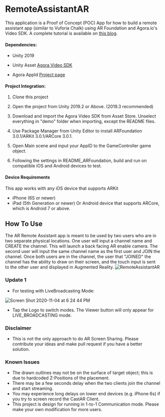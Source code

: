   

# RemoteAssistantAR

  This application is a Proof of Concept (POC) App for how to build a remote assistant app (similar to Vuforia Chalk) using AR Foundation and Agora.io's Video SDK. A complete tutorial is available on [this blog](https://medium.com/@rcsw.devel/video-chat-with-unity3d-and-ar-foundation-chapter-3-remote-assistant-app-c7e14a7b0527).

  

#### Dependencies:

- Unity 2019

- Unity Asset [Agora Video SDK](https://assetstore.unity.com/packages/tools/video/agora-video-sdk-for-unity-134502)

- Agora AppId [Project page](https://console.agora.io/projects)

  

#### Project Integration:

1. Clone this project

2. Open the project from Unity 2019.2 or Above.  (2019.3 recommended)

3. Download and import the Agora Video SDK from Asset Store.  Unselect everything in "demo" folder when importing, except the README files.

4. Use Package Manager from Unity Editor to install ARFoundation 3.0.1/ARKit 3.0.1/ARCore 3.0.1.

5. Open Main scene and input your AppID to the GameController game object.

6. Following the settings in README_ARFoundation, build and run on compatible iOS and Android devices to test.

#### Device Requirements
This app works with any iOS device that supports ARKit 
- iPhone (6S or newer)
- iPad (5th Generation or newer)
Or Android device that supports ARCore, which is Android 7 or above.


## How To Use
The AR Remote Assistant app is meant to be used by two users who are in two separate physical locations. One user will input a channel name and CREATE the channel. This will launch a back facing AR enable camera. 
The second user will input the same channel name as the first user and JOIN the channel. Once both users are in the channel, the user that "JOINED" the channel has the ability to draw on their screen, and the touch input is sent to the other user and displayed in Augmented Reality.
![RemoteAssistantAR](https://user-images.githubusercontent.com/1261195/77468506-e3bf2e00-6dca-11ea-88fe-a82aa527f5a0.png)

### Update 1

 - For testing with LiveBroadcasting Mode:

![Screen Shot 2020-11-04 at 6 24 44 PM](https://user-images.githubusercontent.com/1261195/98190089-2f8e9580-1ecb-11eb-9073-73706d0723e3.png)

 - Tap the Logo to switch modes.  The Viewer button will only appear for
   LIVE_BROADCASTING mode.

  


### Disclaimer
- This is not the only approach to do AR Screen Sharing.  Please contribute your ideas and make pull request if you have a better solution.
### Known Issues
- The drawn outlines may not be on the surface of target object; this is due to hardcoded Z-Positions of the placement.  
- There may be a few seconds delay when the two clients join the channel and start streaming.
- You may experience long delays on lower end devices (e.g. iPhone 6s) if you try to screen record the CastAR Client. 
- This project is design for running in 1-to-1 Communication mode. Please make your own modification for more users.
